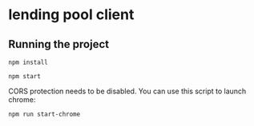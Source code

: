 # lending pool client

## Running the project

```
npm install
```

```
npm start
```

CORS protection needs to be disabled. You can use this script to launch chrome:

```
npm run start-chrome
```
